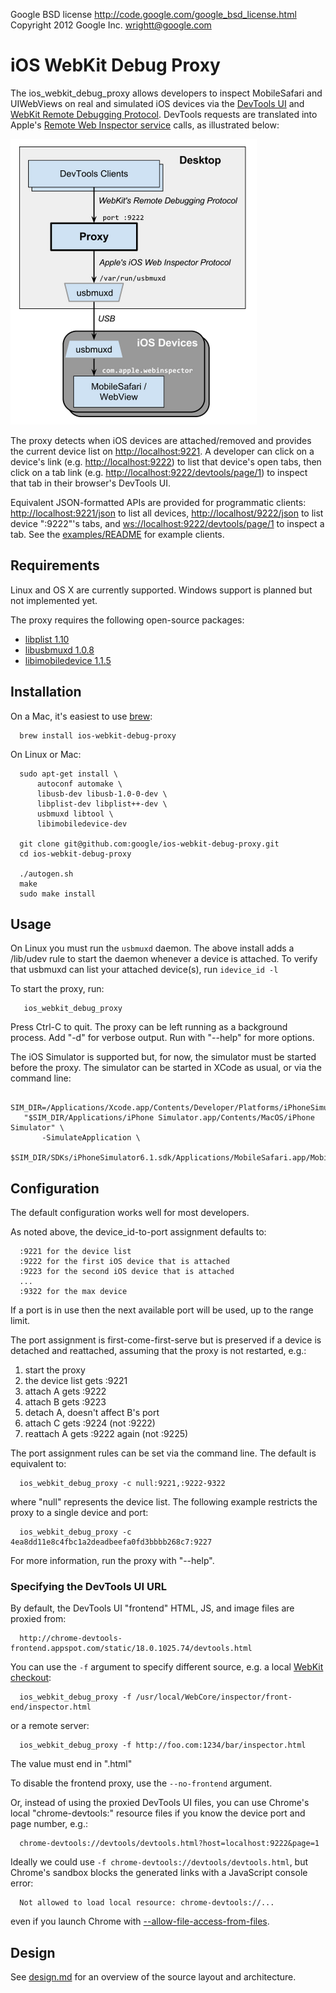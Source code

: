 Google BSD license <http://code.google.com/google_bsd_license.html>   
Copyright 2012 Google Inc.  <wrightt@google.com>


iOS WebKit Debug Proxy
======================

The ios_webkit_debug_proxy allows developers to inspect MobileSafari and UIWebViews on real and simulated iOS devices via the [DevTools UI](https://developers.google.com/chrome-developer-tools/) and [WebKit Remote Debugging Protocol](https://developers.google.com/chrome-developer-tools/docs/remote-debugging).  DevTools requests are translated into Apple's [Remote Web Inspector service](https://developer.apple.com/technologies/safari/developer-tools.html) calls, as illustrated below:

![Alt overview](overview.png "Overview")

The proxy detects when iOS devices are attached/removed and provides the current device list on <http://localhost:9221>.  A developer can click on a device's link (e.g. <http://localhost:9222>) to list that device's open tabs, then click on a tab link (e.g. <http://localhost:9222/devtools/page/1>) to inspect that tab in their browser's DevTools UI.

Equivalent JSON-formatted APIs are provided for programmatic clients: <http://localhost:9221/json> to list all devices,    <http://localhost/9222/json> to list device ":9222"'s tabs,    and [ws://localhost:9222/devtools/page/1]() to inspect a tab.  See the [examples/README](examples/README.md) for example clients.

Requirements
------------

Linux and OS X are currently supported.  Windows support is planned but not implemented yet.

The proxy requires the following open-source packages:

   - [libplist 1.10](http://cgit.sukimashita.com/libplist.git)
   - [libusbmuxd 1.0.8](http://cgit.sukimashita.com/usbmuxd.git/)
   - [libimobiledevice 1.1.5](http://cgit.sukimashita.com/libimobiledevice.git)

Installation
------------

On a Mac, it's easiest to use [brew](http://mxcl.github.com/homebrew/):

      brew install ios-webkit-debug-proxy
      
On Linux or Mac:

      sudo apt-get install \
          autoconf automake \
          libusb-dev libusb-1.0-0-dev \
          libplist-dev libplist++-dev \
          usbmuxd libtool \
          libimobiledevice-dev
      
      git clone git@github.com:google/ios-webkit-debug-proxy.git
      cd ios-webkit-debug-proxy
      
      ./autogen.sh
      make
      sudo make install

Usage
-----
On Linux you must run the `usbmuxd` daemon.  The above install adds a /lib/udev rule to start the daemon whenever a device is attached.  To verify that usbmuxd can list your attached device(s), run `idevice_id -l`

To start the proxy, run:

       ios_webkit_debug_proxy

Press Ctrl-C to quit. The proxy can be left running as a background process.  Add "-d" for verbose output.  Run with "--help" for more options.

The iOS Simulator is supported but, for now, the simulator must be started before the proxy.  The simulator can be started in XCode as usual, or via the command line:

       SIM_DIR=/Applications/Xcode.app/Contents/Developer/Platforms/iPhoneSimulator.platform/Developer
       "$SIM_DIR/Applications/iPhone Simulator.app/Contents/MacOS/iPhone Simulator" \
           -SimulateApplication \
           $SIM_DIR/SDKs/iPhoneSimulator6.1.sdk/Applications/MobileSafari.app/MobileSafari

Configuration
-------------
The default configuration works well for most developers.

As noted above, the device_id-to-port assignment defaults to:

      :9221 for the device list
      :9222 for the first iOS device that is attached
      :9223 for the second iOS device that is attached
      ...
      :9322 for the max device
      
If a port is in use then the next available port will be used, up to the range limit.

The port assignment is first-come-first-serve but is preserved if a device
is detached and reattached, assuming that the proxy is not restarted, e.g.:

  1. start the proxy
  1. the device list gets :9221
  1. attach A gets :9222
  1. attach B gets :9223
  1. detach A, doesn't affect B's port
  1. attach C gets :9224 (not :9222)
  1. reattach A gets :9222 again (not :9225)

The port assignment rules can be set via the command line.  The default is
equivalent to:

      ios_webkit_debug_proxy -c null:9221,:9222-9322

where "null" represents the device list.  The following example restricts the proxy to
a single device and port:

      ios_webkit_debug_proxy -c 4ea8dd11e8c4fbc1a2deadbeefa0fd3bbbb268c7:9227

For more information, run the proxy with "--help".

### Specifying the DevTools UI URL

By default, the DevTools UI "frontend" HTML, JS, and image files are proxied from:

      http://chrome-devtools-frontend.appspot.com/static/18.0.1025.74/devtools.html

You can use the `-f` argument to specify different source, e.g. a local
[WebKit checkout](https://chromium.googlesource.com/chromium/blink.git/+/master/Source/devtools/):

      ios_webkit_debug_proxy -f /usr/local/WebCore/inspector/front-end/inspector.html

or a remote server:

      ios_webkit_debug_proxy -f http://foo.com:1234/bar/inspector.html

The value must end in ".html"
 
To disable the frontend proxy, use the `--no-frontend` argument.
 
Or, instead of using the proxied DevTools UI files, you can use Chrome's local
"chrome-devtools:" resource files if you know the device port and page number,
e.g.:

      chrome-devtools://devtools/devtools.html?host=localhost:9222&page=1

Ideally we could use `-f chrome-devtools://devtools/devtools.html`, but Chrome's
sandbox blocks the generated links with a JavaScript console error:

      Not allowed to load local resource: chrome-devtools://...

even if you launch Chrome with
[--allow-file-access-from-files](https://code.google.com/p/chromium/codesearch#chromium/src/content/browser/fileapi/browser_file_system_helper.cc&l=33).


Design
------

See [design.md](design.md) for an overview of the source layout and architecture.
